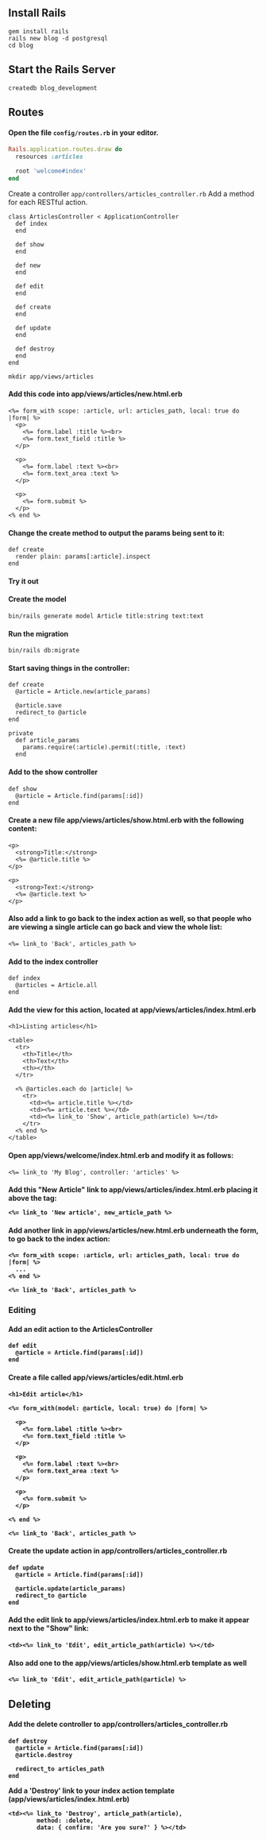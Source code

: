 ## Install Rails
```
gem install rails
rails new blog -d postgresql
cd blog
```

## Start the Rails Server
```
createdb blog_development
```

## Routes
#### Open the file `config/routes.rb` in your editor.

```ruby
Rails.application.routes.draw do
  resources :articles

  root 'welcome#index'
end
```

Create a controller `app/controllers/articles_controller.rb` Add a method for each RESTful action.
```
class ArticlesController < ApplicationController
  def index
  end

  def show
  end

  def new
  end

  def edit
  end

  def create
  end

  def update
  end

  def destroy
  end
end
```

```
mkdir app/views/articles
```

#### Add this code into app/views/articles/new.html.erb
```
<%= form_with scope: :article, url: articles_path, local: true do |form| %>
  <p>
    <%= form.label :title %><br>
    <%= form.text_field :title %>
  </p>

  <p>
    <%= form.label :text %><br>
    <%= form.text_area :text %>
  </p>

  <p>
    <%= form.submit %>
  </p>
<% end %>
```

#### Change the create method to output the params being sent to it:
```
def create
  render plain: params[:article].inspect
end
```

#### Try it out

#### Create the model
```
bin/rails generate model Article title:string text:text
```

#### Run the migration
```
bin/rails db:migrate
```

#### Start saving things in the controller:
```
def create
  @article = Article.new(article_params)

  @article.save
  redirect_to @article
end

private
  def article_params
    params.require(:article).permit(:title, :text)
  end
```

#### Add to the show controller
```
def show
  @article = Article.find(params[:id])
end
```

#### Create a new file app/views/articles/show.html.erb with the following content:
```
<p>
  <strong>Title:</strong>
  <%= @article.title %>
</p>

<p>
  <strong>Text:</strong>
  <%= @article.text %>
</p>
```

#### Also add a link to go back to the index action as well, so that people who are viewing a single article can go back and view the whole list:
```
<%= link_to 'Back', articles_path %>
```


#### Add to the index controller
```
def index
  @articles = Article.all
end
```


#### Add the view for this action, located at app/views/articles/index.html.erb
```
<h1>Listing articles</h1>
 
<table>
  <tr>
    <th>Title</th>
    <th>Text</th>
    <th></th>
  </tr>
 
  <% @articles.each do |article| %>
    <tr>
      <td><%= article.title %></td>
      <td><%= article.text %></td>
      <td><%= link_to 'Show', article_path(article) %></td>
    </tr>
  <% end %>
</table>
```

#### Open app/views/welcome/index.html.erb and modify it as follows:
```
<%= link_to 'My Blog', controller: 'articles' %>
```

#### Add this "New Article" link to app/views/articles/index.html.erb placing it above the <table> tag:
```
<%= link_to 'New article', new_article_path %>
```

#### Add another link in app/views/articles/new.html.erb underneath the form, to go back to the index action:
```
<%= form_with scope: :article, url: articles_path, local: true do |form| %>
  ...
<% end %>

<%= link_to 'Back', articles_path %>
```

### Editing

#### Add an edit action to the ArticlesController
```
def edit
  @article = Article.find(params[:id])
end
```

#### Create a file called app/views/articles/edit.html.erb
```
<h1>Edit article</h1>

<%= form_with(model: @article, local: true) do |form| %>

  <p>
    <%= form.label :title %><br>
    <%= form.text_field :title %>
  </p>

  <p>
    <%= form.label :text %><br>
    <%= form.text_area :text %>
  </p>

  <p>
    <%= form.submit %>
  </p>

<% end %>

<%= link_to 'Back', articles_path %>
```

#### Create the update action in app/controllers/articles_controller.rb
```
def update
  @article = Article.find(params[:id])

  @article.update(article_params)
  redirect_to @article
end
```

#### Add the edit link to app/views/articles/index.html.erb to make it appear next to the "Show" link:
```
<td><%= link_to 'Edit', edit_article_path(article) %></td>
```


#### Also add one to the app/views/articles/show.html.erb template as well
```
<%= link_to 'Edit', edit_article_path(@article) %>
```


## Deleting

#### Add the delete controller to app/controllers/articles_controller.rb
```
def destroy
  @article = Article.find(params[:id])
  @article.destroy

  redirect_to articles_path
end
```

Add a 'Destroy' link to your index action template (app/views/articles/index.html.erb)
```
<td><%= link_to 'Destroy', article_path(article),
        method: :delete,
        data: { confirm: 'Are you sure?' } %></td>
```

